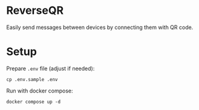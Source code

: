 # ReverseQR
Easily send messages between devices by connecting them with QR code.

# Setup
Prepare `.env` file (adjust if needed):
```
cp .env.sample .env
```
Run with docker compose:
```
docker compose up -d
```
